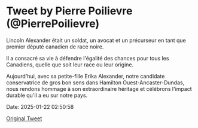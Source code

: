 # Tweet by Pierre Poilievre (@PierrePoilievre)

Lincoln Alexander était un soldat, un avocat et un précurseur en tant que premier député canadien de race noire.

Il a consacré sa vie à défendre l'égalité des chances pour tous les Canadiens, quelle que soit leur race ou leur origine.

Aujourd'hui, avec sa petite-fille Erika Alexander, notre candidate conservatrice de gros bon sens dans Hamilton Ouest-Ancaster-Dundas, nous rendons hommage à son extraordinaire héritage et célébrons l'impact durable qu'il a eu sur notre pays.

Date: 2025-01-22 02:50:58

[Original Tweet](https://x.com/PierrePoilievre/status/1881897314673123425)
